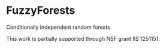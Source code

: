 FuzzyForests
============

Conditionally independent random forests


This work is partially supported through NSF grant IIS 1251151.
